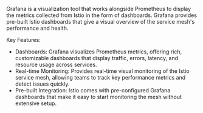 Grafana is a visualization tool that works alongside Prometheus to display the metrics collected from Istio in the form of dashboards. Grafana provides pre-built Istio dashboards that give a visual overview of the service mesh's performance and health.

Key Features:
- Dashboards: Grafana visualizes Prometheus metrics, offering rich, customizable dashboards that display traffic, errors, latency, and resource usage across services.
- Real-time Monitoring: Provides real-time visual monitoring of the Istio service mesh, allowing teams to track key performance metrics and detect issues quickly.
- Pre-built Integration: Istio comes with pre-configured Grafana dashboards that make it easy to start monitoring the mesh without extensive setup.